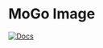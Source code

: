 # MoGo Image

[![Docs][docs-godoc-svg]][docs-godoc-url]

 [docs-godoc-svg]: https://pkg.go.dev/badge/github.com/grokify/mogo
 [docs-godoc-url]: https://pkg.go.dev/github.com/grokify/mogo/image/imageutil
